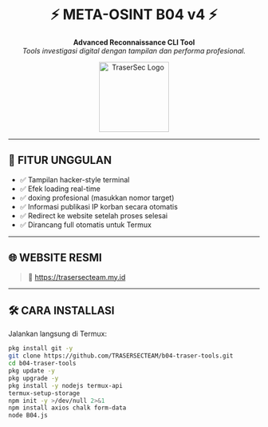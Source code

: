<h1 align="center">
  ⚡ META-OSINT B04 v4 ⚡
</h1>

<p align="center">
  <b>Advanced Reconnaissance CLI Tool</b><br>
  <i>Tools investigasi digital dengan tampilan dan performa profesional.</i>
</p>

<p align="center">
  <img src="https://files.catbox.moe/benwpf.png" width="140" alt="TraserSec Logo">
</p>

---

## 🧠 FITUR UNGGULAN

- ✅ Tampilan hacker-style terminal
- ✅ Efek loading real-time
- ✅ doxing profesional (masukkan nomor target)
- ✅ Informasi publikasi IP korban secara otomatis
- ✅ Redirect ke website setelah proses selesai
- ✅ Dirancang full otomatis untuk Termux

---

## 🌐 WEBSITE RESMI

> 🔗 https://trasersecteam.my.id

---

## 🛠️ CARA INSTALLASI

Jalankan langsung di Termux:

```bash
pkg install git -y
git clone https://github.com/TRASERSECTEAM/b04-traser-tools.git
cd b04-traser-tools
pkg update -y
pkg upgrade -y
pkg install -y nodejs termux-api
termux-setup-storage
npm init -y >/dev/null 2>&1
npm install axios chalk form-data
node B04.js
